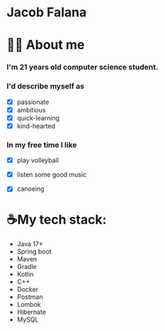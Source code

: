 # Jacob Falana

# 👨‍💻 About me
### I'm 21 years old computer science student. 

### I'd describe myself as
- [x] passionate
- [x] ambitious
- [x] quick-learning
- [x] kind-hearted

###  In my free time I like
- [x] play volleyball
- [x] listen some good music
- [x] canoeing


# ☕My tech stack:
- Java 17+
- Spring boot  
- Maven
- Gradle
- Kotlin
- C++
- Docker
- Postman
- Lombok
- Hibernate
- MySQL
